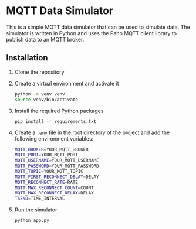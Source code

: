 # MQTT Data Simulator

This is a simple MQTT data simulator that can be used to simulate data. The simulator is written in Python and uses the Paho MQTT client library to publish data to an MQTT broker.

## Installation

1. Clone the repository

2. Create a virtual environment and activate it

   ```bash
   python -m venv venv
   source venv/bin/activate
   ```

3. Install the required Python packages

   ```bash
   pip install -r requirements.txt
   ```

4. Create a `.env` file in the root directory of the project and add the following environment variables:

   ```bash
   MQTT_BROKER=YOUR_MQTT_BROKER
   MQTT_PORT=YOUR_MQTT_PORT
   MQTT_USERNAME=YOUR_MQTT_USERNAME
   MQTT_PASSWORD=YOUR_MQTT_PASSWORD
   MQTT_TOPIC=YOUR_MQTT_TOPIC
   MQTT_FIRST_RECONNECT_DELAY=DELAY
   MQTT_RECONNECT_RATE=RATE
   MQTT_MAX_RECONNECT_COUNT=COUNT
   MQTT_MAX_RECONNECT_DELAY=DELAY
   TSEND=TIME_INTERVAL
   ```

5. Run the simulator

   ```bash
   python app.py
   ```
